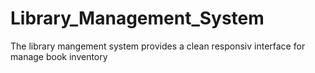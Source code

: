 # Library_Management_System
The library mangement system provides a clean responsiv interface for manage book inventory
